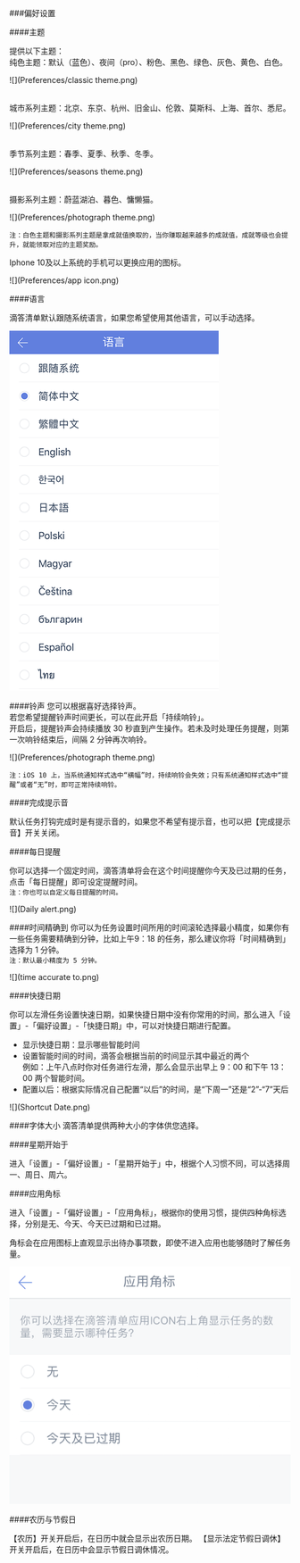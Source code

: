 ###偏好设置

####主题

提供以下主题：
<br>纯色主题：默认（蓝色）、夜间（pro）、粉色、黑色、绿色、灰色、黄色、白色。

![](Preferences/classic theme.png)

<br>城市系列主题：北京、东京、杭州、旧金山、伦敦、莫斯科、上海、首尔、悉尼。

![](Preferences/city theme.png)

<br>季节系列主题：春季、夏季、秋季、冬季。

![](Preferences/seasons theme.png)

<br>摄影系列主题：蔚蓝湖泊、暮色、慵懒猫。

![](Preferences/photograph theme.png)

`注：白色主题和摄影系列主题是拿成就值换取的，当你赚取越来越多的成就值，成就等级也会提升，就能领取对应的主题奖励。`

Iphone 10及以上系统的手机可以更换应用的图标。

![](Preferences/app icon.png)

####语言

滴答清单默认跟随系统语言，如果您希望使用其他语言，可以手动选择。

![](Preferences/language.png)

####铃声
您可以根据喜好选择铃声。  
若您希望提醒铃声时间更长，可以在此开启「持续响铃」。
<br>开启后，提醒铃声会持续播放 30 秒直到产生操作。若未及时处理任务提醒，则第一次响铃结束后，间隔 2 分钟再次响铃。

![](Preferences/photograph theme.png)

`注：iOS 10 上，当系统通知样式选中“横幅”时，持续响铃会失效；只有系统通知样式选中“提醒”或者“无”时，即可正常持续响铃。`

####完成提示音

默认任务打钩完成时是有提示音的，如果您不希望有提示音，也可以把【完成提示音】开关关闭。

####每日提醒

你可以选择一个固定时间，滴答清单将会在这个时间提醒你今天及已过期的任务，点击「每日提醒」即可设定提醒时间。
<br>`注：你也可以自定义每日提醒的时间。`


![](Daily alert.png)


####时间精确到
你可以为任务设置时间所用的时间滚轮选择最小精度，如果你有一些任务需要精确到分钟，比如上午9：18 的任务，那么建议你将「时间精确到」选择为 1 分钟。
<br>`注：默认最小精度为 5 分钟。`

![](time accurate to.png)

####快捷日期

你可以左滑任务设置快速日期，如果快捷日期中没有你常用的时间，那么进入「设置」-「偏好设置」-「快捷日期」中，可以对快捷日期进行配置。
* 显示快捷日期：显示哪些智能时间
* 设置智能时间的时间，滴答会根据当前的时间显示其中最近的两个  
例如：上午八点时你对任务进行左滑，那么会显示出早上 9：00 和下午 13：00 两个智能时间。
* 配置以后：根据实际情况自己配置“以后”的时间，是“下周一”还是“2”-“7”天后

![](Shortcut Date.png)

####字体大小
滴答清单提供两种大小的字体供您选择。

####星期开始于

进入「设置」-「偏好设置」-「星期开始于」中，根据个人习惯不同，可以选择周一、周日、周六。 

####应用角标

进入「设置」-「偏好设置」-「应用角标」，根据你的使用习惯，提供四种角标选择，分别是无、今天、今天已过期和已过期。

角标会在应用图标上直观显示出待办事项数，即使不进入应用也能够随时了解任务量。

![](Subscript.png)

####农历与节假日

【农历】开关开启后，在日历中就会显示出农历日期。
【显示法定节假日调休】开关开启后，在日历中会显示节假日调休情况。





